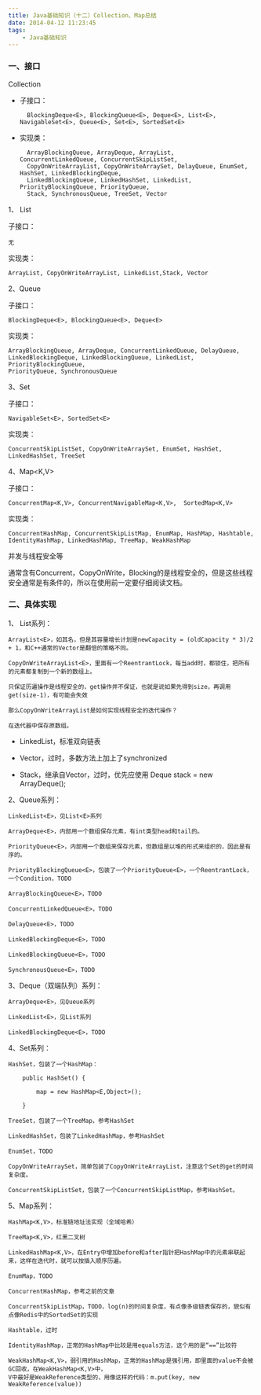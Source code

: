 ```yaml
---
title: Java基础知识（十二）Collection、Map总结
date: 2014-04-12 11:23:45
tags: 
	- Java基础知识
---
```


### 一、接口

Collection

* 子接口：

		BlockingDeque<E>, BlockingQueue<E>, Deque<E>, List<E>, NavigableSet<E>, Queue<E>, Set<E>, SortedSet<E> 

* 实现类：

		ArrayBlockingQueue, ArrayDeque, ArrayList,  ConcurrentLinkedQueue, ConcurrentSkipListSet, 
		CopyOnWriteArrayList, CopyOnWriteArraySet, DelayQueue, EnumSet, HashSet, LinkedBlockingDeque, 
		LinkedBlockingQueue, LinkedHashSet, LinkedList, PriorityBlockingQueue, PriorityQueue, 
		Stack, SynchronousQueue, TreeSet, Vector 

1、  List<E>

子接口：
	
	无
 
实现类：

	ArrayList, CopyOnWriteArrayList, LinkedList,Stack, Vector 


2、Queue<E>

子接口：

	BlockingDeque<E>, BlockingQueue<E>, Deque<E> 

实现类：

	ArrayBlockingQueue, ArrayDeque, ConcurrentLinkedQueue, DelayQueue, 
	LinkedBlockingDeque, LinkedBlockingQueue, LinkedList, PriorityBlockingQueue,
	PriorityQueue, SynchronousQueue 

 

3、Set<E>

子接口：

	NavigableSet<E>, SortedSet<E> 

实现类：

	ConcurrentSkipListSet, CopyOnWriteArraySet, EnumSet, HashSet, LinkedHashSet, TreeSet 

 

4、Map<K,V>

子接口：

	ConcurrentMap<K,V>, ConcurrentNavigableMap<K,V>,  SortedMap<K,V> 

实现类：

	ConcurrentHashMap, ConcurrentSkipListMap, EnumMap, HashMap, Hashtable, IdentityHashMap, LinkedHashMap, TreeMap, WeakHashMap 

 

 

并发与线程安全等

通常含有Concurrent，CopyOnWrite，Blocking的是线程安全的，但是这些线程安全通常是有条件的，所以在使用前一定要仔细阅读文档。

 

 

### 二、具体实现

1、 List<E>系列：

	ArrayList<E>，如其名，但是其容量增长计划是newCapacity = (oldCapacity * 3)/2 + 1，和C++通常的Vector是翻倍的策略不同。

	CopyOnWriteArrayList<E>，里面有一个ReentrantLock，每当add时，都锁住，把所有的元素都复制到一个新的数组上。

	只保证历遍操作是线程安全的，get操作并不保证，也就是说如果先得到size，再调用get(size-1)，有可能会失效

	那么CopyOnWriteArrayList是如何实现线程安全的迭代操作？

	在迭代器中保存原数组。

* LinkedList<E>，标准双向链表

* Vector<E>，过时，多数方法上加上了synchronized

* Stack<E>，继承自Vector，过时，优先应使用 Deque<Integer> stack = new ArrayDeque<Integer>();

 

2、Queue<E>系列：

	LinkedList<E>，见List<E>系列

	ArrayDeque<E>，内部用一个数组保存元素，有int类型head和tail的。

	PriorityQueue<E>，内部用一个数组来保存元素，但数组是以堆的形式来组织的，因此是有序的。

	PriorityBlockingQueue<E>，包装了一个PriorityQueue<E>，一个ReentrantLock，一个Condition，TODO

	ArrayBlockingQueue<E>，TODO

	ConcurrentLinkedQueue<E>，TODO

	DelayQueue<E>，TODO

	LinkedBlockingDeque<E>，TODO

	LinkedBlockingQueue<E>，TODO

	SynchronousQueue<E>，TODO

 

3、Deque<E>（双端队列）系列：

	ArrayDeque<E>，见Queue系列

	LinkedList<E>，见List系列

	LinkedBlockingDeque<E>，TODO

 

 

4、Set系列：

	HashSet，包装了一个HashMap：
	
	    public HashSet() {
	
	        map = new HashMap<E,Object>();
	
	    }
	
	TreeSet，包装了一个TreeMap，参考HashSet
	
	LinkedHashSet，包装了LinkedHashMap，参考HashSet
	
	EnumSet，TODO
	
	CopyOnWriteArraySet，简单包装了CopyOnWriteArrayList，注意这个Set的get的时间复杂度。
	
	ConcurrentSkipListSet，包装了一个ConcurrentSkipListMap，参考HashSet。



5、Map系列：

	HashMap<K,V>，标准链地址法实现（全域哈希）
	
	TreeMap<K,V>，红黑二叉树
	
	LinkedHashMap<K,V>，在Entry中增加before和after指针把HashMap中的元素串联起来，这样在迭代时，就可以按插入顺序历遍。
	
	EnumMap，TODO
	
	ConcurrentHashMap，参考之前的文章
	
	ConcurrentSkipListMap，TODO，log(n)的时间复杂度，有点像多级链表保存的，貌似有点像Redis中的SortedSet的实现
	
	Hashtable，过时
	
	IdentityHashMap，正常的HashMap中比较是用equals方法，这个用的是“==”比较符
	
	WeakHashMap<K,V>，弱引用的HashMap，正常的HashMap是强引用，即里面的value不会被GC回收，在WeakHashMap<K,V>中，
	V中最好是WeakReference类型的，用像这样的代码：m.put(key, new WeakReference(value))